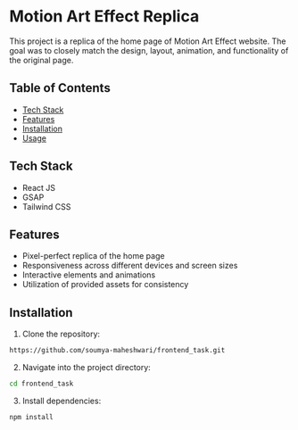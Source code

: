 # Motion Art Effect Replica

This project is a replica of the home page of Motion Art Effect website. The goal was to closely match the design, layout, animation, and functionality of the original page.

## Table of Contents

- [Tech Stack](#tech-stack)
- [Features](#features)
- [Installation](#installation)
- [Usage](#usage)

## Tech Stack

- React JS
- GSAP
- Tailwind CSS

## Features

- Pixel-perfect replica of the home page
- Responsiveness across different devices and screen sizes
- Interactive elements and animations
- Utilization of provided assets for consistency

## Installation

1. Clone the repository:

```bash
https://github.com/soumya-maheshwari/frontend_task.git
```

2. Navigate into the project directory:
   
```bash
cd frontend_task
```
3. Install dependencies:
   
```bash
npm install
```
